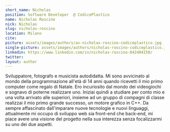 ```yaml
---
short_name: Nicholas
position: Software Developer  @ CodicePlastico
name: Nicholas Roscino
nick: Nicholas
slug: nicholas-roscino
location: Milano
cite: 
picture: assets/images/authors/av-nicholas-roscino-codiceplastico.jpg
single-picture: assets/images/authors/nicholas-roscino-codiceplastico.jpg
linkedin: https://www.linkedin.com/in/nicholas-roscino-842404150/
twitter: 
layout: author
---
```


<p>Sviluppatore, fotografo e musicista autodidatta. Mi sono avvicinato al mondo della programmazione all'età di 14 anni quando ricevetti il mio primo computer come regalo di Natale. Ero incuriosito dal mondo dei videogiochi e sognavo di poterne realizzare uno. Iniziai quindi a studiare per conto mio e una volta arrivato alle superiori, insieme ad un gruppo di compagni di classe realizzai il mio primo grande successo, un motore grafico in C++. Da sempre affascinato dall'imparare nuove tecnologie e nuovi linguaggi, attualmente mi occupo di sviluppo web sia front-end che back-end, mi piace avere una visione del progetto nella sua interezza senza focalizzarmi su uno dei due aspetti.</p>

